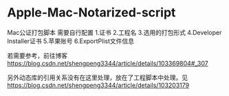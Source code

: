 # Apple-Mac-Notarized-script

Mac公证打包脚本
需要自行配置
1.证书
2.工程名
3.选用的打包形式
4.Developer Installer证书
5.苹果账号
6.ExportPlist文件信息

若需要参考，前往博客 https://blog.csdn.net/shengpeng3344/article/details/103369804#_307

另外动态库的引用关系没有在这里处理，放在了工程脚本中处理。见 https://blog.csdn.net/shengpeng3344/article/details/103203179


